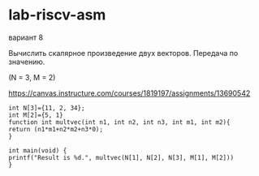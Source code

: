 # lab-riscv-asm

вариант 8

Вычислить скалярное произведение двух векторов. Передача по значению.

(N = 3, M = 2)

https://canvas.instructure.com/courses/1819197/assignments/13690542


```
int N[3]={11, 2, 34};
int M[2]={5, 1}
function int multvec(int n1, int n2, int n3, int m1, int m2){
return (n1*m1+n2*m2+n3*0);
}

int main(void) {
printf("Result is %d.", multvec(N[1], N[2], N[3], M[1], M[2]))
}
```
